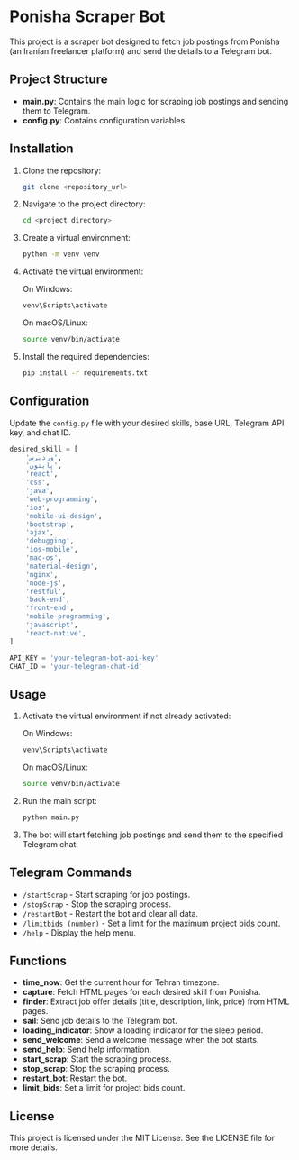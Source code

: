 
# Ponisha Scraper Bot

This project is a scraper bot designed to fetch job postings from Ponisha (an Iranian freelancer platform) and send the details to a Telegram bot.

## Project Structure

- **main.py**: Contains the main logic for scraping job postings and sending them to Telegram.
- **config.py**: Contains configuration variables.

## Installation

1. Clone the repository:
    ```bash
    git clone <repository_url>
    ```

2. Navigate to the project directory:
    ```bash
    cd <project_directory>
    ```

3. Create a virtual environment:
    ```bash
    python -m venv venv
    ```

4. Activate the virtual environment:

    On Windows:
    ```bash
    venv\Scripts\activate
    ```

    On macOS/Linux:
    ```bash
    source venv/bin/activate
    ```

5. Install the required dependencies:
    ```bash
    pip install -r requirements.txt
    ```

## Configuration

Update the `config.py` file with your desired skills, base URL, Telegram API key, and chat ID.

```python
desired_skill = [
    'وردپرس',
    'پایتون',
    'react',
    'css',
    'java',
    'web-programming',
    'ios',
    'mobile-ui-design',
    'bootstrap',
    'ajax',
    'debugging',
    'ios-mobile',
    'mac-os',
    'material-design',
    'nginx',
    'node-js',
    'restful',
    'back-end',
    'front-end',
    'mobile-programming',
    'javascript',
    'react-native',
]

API_KEY = 'your-telegram-bot-api-key'
CHAT_ID = 'your-telegram-chat-id'
```

## Usage

1. Activate the virtual environment if not already activated:

    On Windows:
    ```bash
    venv\Scripts\activate
    ```

    On macOS/Linux:
    ```bash
    source venv/bin/activate
    ```

2. Run the main script:
    ```bash
    python main.py
    ```

3. The bot will start fetching job postings and send them to the specified Telegram chat.

## Telegram Commands

- `/startScrap` - Start scraping for job postings.
- `/stopScrap` - Stop the scraping process.
- `/restartBot` - Restart the bot and clear all data.
- `/limitbids (number)` - Set a limit for the maximum project bids count.
- `/help` - Display the help menu.

## Functions

- **time_now**: Get the current hour for Tehran timezone.
- **capture**: Fetch HTML pages for each desired skill from Ponisha.
- **finder**: Extract job offer details (title, description, link, price) from HTML pages.
- **sail**: Send job details to the Telegram bot.
- **loading_indicator**: Show a loading indicator for the sleep period.
- **send_welcome**: Send a welcome message when the bot starts.
- **send_help**: Send help information.
- **start_scrap**: Start the scraping process.
- **stop_scrap**: Stop the scraping process.
- **restart_bot**: Restart the bot.
- **limit_bids**: Set a limit for project bids count.

## License

This project is licensed under the MIT License. See the LICENSE file for more details.

